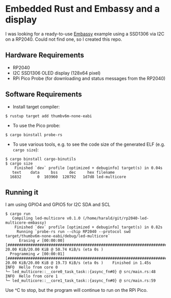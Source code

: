 # Embedded Rust and Embassy and a display

I was looking for a ready-to-use [Embassy](https://embassy.dev/) example using a SSD1306 via I2C on a RP2040. Could not find one, so I created this repo.

## Hardware Requirements

* RP2040
* I2C SSD1306 OLED display (128x64 pixel)
* RPi Pico Probe (for downloading and status messages from the RP2040)

## Software Requirements

* Install target compiler:

```
$ rustup target add thumbv6m-none-eabi
```

* To use the Pico probe:

```
$ cargo binstall probe-rs
```

* To use various tools, e.g. to see the code size of the generated ELF (e.g. `cargo size`):

```
$ cargo binstall cargo-binutils
$ cargo size
    Finished `dev` profile [optimized + debuginfo] target(s) in 0.04s
   text    data     bss     dec     hex filename
  16832       0  103960  120792   1d7d8 led-multicore
```

## Running it

I am using GPIO4 and GPIO5 for I2C SDA and SCL

```
$ cargo run
   Compiling led-multicore v0.1.0 (/home/harald/git/rp2040-led-multicore-embassy)
    Finished `dev` profile [optimized + debuginfo] target(s) in 0.82s
     Running `probe-rs run --chip RP2040 --protocol swd target/thumbv6m-none-eabi/debug/led-multicore`
      Erasing ✔ [00:00:00] [#########################################################################] 20.00 KiB/20.00 KiB @ 50.74 KiB/s (eta 0s )
  Programming ✔ [00:00:01] [#########################################################################] 20.00 KiB/20.00 KiB @ 19.73 KiB/s (eta 0s )    Finished in 1.45s
INFO  Hello from core 0
└─ led_multicore::__core0_task_task::{async_fn#0} @ src/main.rs:48  
INFO  Hello from core 1
└─ led_multicore::__core1_task_task::{async_fn#0} @ src/main.rs:59
```

Use ^C to stop, but the program will continue to run on the RPi Pico.

